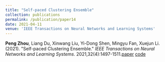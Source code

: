 ```yaml
---
title: "Self-paced Clustering Ensemble"
collection: publications
permalink: /publication/paper14
date: 2021-04-11
venue: 'IEEE Transactions on Neural Networks and Learning Systems'
---
```

**Peng Zhou**, Liang Du, Xinwang Liu, Yi-Dong Shen, Mingyu Fan, Xuejun Li. (2021). &quot;Self-paced Clustering Ensemble.&quot; <i>IEEE Transactions on Neural Networks and Learning Systems</i>. 2021,32(4):1497-1511.[paper](http://Doctor-Nobody.github.io/papers/tnnls2021.pdf)  [code](http://Doctor-Nobody.github.io/codes/code_spce.rar)